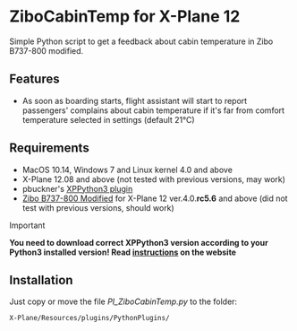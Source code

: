 # ZiboCabinTemp for X-Plane 12
Simple Python script to get a feedback about cabin temperature in Zibo B737-800 modified.

## Features
- As soon as boarding starts, flight assistant will start to report passengers' complains about cabin temperature if it's far from comfort temperature selected in settings (default 21°C)

## Requirements
- MacOS 10.14, Windows 7 and Linux kernel 4.0 and above
- X-Plane 12.08 and above (not tested with previous versions, may work)
- pbuckner's [XPPython3 plugin](https://xppython3.readthedocs.io/en/latest/index.html)
- [Zibo B737-800 Modified](https://forums.x-plane.org/index.php?/forums/forum/384-zibo-b738-800-modified/) for X-Plane 12 ver.4.0.**rc5.6** and above (did not test with previous versions, should work)

> [!IMPORTANT]
> **You need to download correct XPPython3 version according to your Python3 installed version!
Read [instructions](https://xppython3.readthedocs.io/en/latest/usage/installation_plugin.html) on the website**

## Installation
Just copy or move the file _PI_ZiboCabinTemp.py_ to the folder:

    X-Plane/Resources/plugins/PythonPlugins/